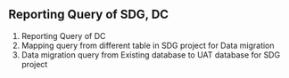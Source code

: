## Reporting Query of SDG, DC
1. Reporting Query of DC 
2. Mapping query from different table in SDG project for Data migration
3. Data migration query from Existing database to UAT database for SDG project
